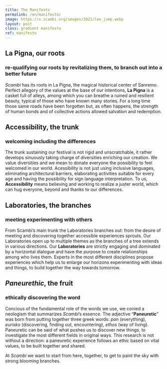 ```yaml
---
title: The Manifesto
permalink: /en/manifesto/
image: https://x.scambi.org/images/2021/leo_jump.webp
layout: post
class: gradient manifesto
ref: manifesto
---
```

## La Pigna, our roots

### re-qualifying our roots by revitalizing them, to branch out into a better future

*Scambi* has its roots in La Pigna, the magical historical center of Sanremo. Perfect allegory of the values at the base of our intentions, **La Pigna** is a casket full of alleys, among which you can breathe a ruined and resilient beauty, typical of those who have known many stories. For a long time those same roads have been forgotten but, as often happens, the strength of human bonds and of collective actions allowed salvation and redemption.

## Accessibility, the trunk

### welcoming including the differences

The trunk sustaining our festival is not rigid and unscratchable, it rather develops sinuously taking charge of diversities enriching our creation. We value diversities and we mean to donate everyone the possibility to feel welcomed in our world. Acessibility is not just using inclusive languages, eliminating architectural barriers, elaborating activities suitable for every age and having the possibility for sign language interpretation. To us, **Accessibility** means believing and working to realize a juster world, which can hug everyone, beyond and thanks to our differences.

## Laboratories, the branches

### meeting experimenting with others

From Scambi’s main trunk the Laboratories branches out: from the desire of meeting and discovering together accessible experiences sprouts. Our Laboratories open up to multiple themes as the branches of a tree extends in various directions. Our **Laboratories** are strictly engaging and dominated by a horizontal dialogue and have the purpose to create relationships among who lives them. Experts in the most different disciplines propose experiences which help us to enlarge our horizons experimenting with ideas and things, to build together the way towards tomorrow.

## <cite>Paneurethic</cite>, the fruit

### ethically discovering the word

Concious of the fundamental role of the words we use, we conied a neologism that summarizes *Scambi*’s essence. The adjective <q>**Paneuretic**</q> was born from putting together three greek words: *pan* (everything), *eurisko* (discovering, finding out, encountering), *ethos* (way of living). Paneuretic can be said of what pushes us to discover new things, to investigate the most different fields in original ways. This research is not without a direction: a paneuretic experience follows an ethic based on vital values, to be built together and shared.

At *Scambi* we want to start from here, together, to get to paint the sky with strong blooming branches. 
